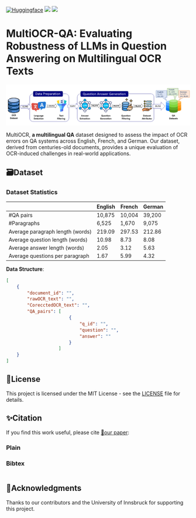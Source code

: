 
<span align="center">
    <a href=""><img alt="Huggingface" src="https://img.shields.io/static/v1?label=Datasets&message=MultiOCR-QA&logo=data"/></a>
</span>
<a href=""><img src="https://img.shields.io/static/v1?label=Paper&message=ArXiv&color=green&logo=arXiv"></a>
<a href=""><img src="https://img.shields.io/static/v1?label=License&message=MIT&color=red"></a>

# MultiOCR-QA: Evaluating Robustness of LLMs in Question Answering on Multilingual OCR Texts

<img src="Images/MultiOCR-QA_pipeline.png">

MultiOCR, **a multilingual QA** dataset designed to assess the impact of OCR errors on QA systems across English, French, and German. Our dataset, derived from centuries-old documents, provides a unique evaluation of OCR-induced challenges in real-world applications.


## 🗃️Dataset

### Dataset Statistics
|                                   | English | French   | German |
| --------------------------------  | --------| ---------| ------ |
|            #QA pairs              | 10,875  | 10,004   | 39,200 | 
|           #Paragraphs             | 6,525   | 1,670    | 9,075  |
| Average paragraph length (words)  | 219.09  | 297.53   | 212.86 | 
| Average question length (words)   | 10.98   | 8.73     | 8.08   |
| Average answer length (words)     | 2.05    | 3.12     | 5.63   |
| Average questions per paragraph   | 1.67    | 5.99     | 4.32   |



**Data Structure**: 
```json
[
    {
        "document_id": "",
        "rawOCR_text": "",
        "CorecctedOCR_text": "",
        "QA_pairs": [
                        {
                            "q_id": "",
                            "question": "",
                            "answer": ""
                        }
                    ]
    }
]

```
## 🪪License
This project is licensed under the MIT License - see the [LICENSE](LICENSE) file for details.

## ✨Citation
If you find this work useful, please cite [📜our paper]():
### Plain

### Bibtex
```bibtex

```

## 🙏Acknowledgments
Thanks to our contributors and the University of Innsbruck for supporting this project.

